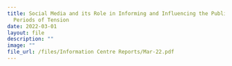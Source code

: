 ```yaml
---
title: Social Media and its Role in Informing and Influencing the Public During
  Periods of Tension
date: 2022-03-01
layout: file
description: ""
image: ""
file_url: /files/Information Centre Reports/Mar-22.pdf
---
```


